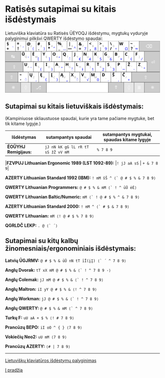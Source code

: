 
# Ratisės sutapimai su kitais išdėstymais

Lietuviška klaviatūra su Ratisės ŪĖYOQJ išdėstymu, mygtukų vyduryje palyginimui pilkšvi QWERTY išdėstymo spaudai:
![Ratisės ŪĖYOQJ išdėstymo klaviatūra su QWERTY spaudais](images/kb-lt-ratise-ueyoqj-qwerty.svg)


## Sutapimai su kitais lietuviškais išdėstymais:

(Kampiniuose skliaustuose spaudai, kurie yra tame pačiame mygtuke, bet tik kitame lygyje.)

| Išdėstymas | sutampantys spaudai | sutampantys mygtukai, spaudas kitame lygyje |
| --- | --- | --- |
|__ĖOŪYHJ Remigijaus:__ | ```jJ nN kK gG lL rR tT sS žŽ vV mM``` | ```% 7 8 9```|

|__FZVPUJ Lithuanian Ergonomic 1989 (LST 1092-89):__ |```! jJ aA sS``` | ```+ & 7 8 9```|

__AZERTY Lithuanian Standard 1992 (IBM):__ ```! mM šŠ ^ ⟨` @ # $ % & 7 8 9⟩```

__QWERTY Lithuanian Programmers:__ ```@ # $ % & mM ⟨` ! ^ ūŪ ėĖ⟩```

__QWERTY Lithuanian Baltic/Numeric:__ ```mM ⟨` ! @ # $ % ^ & 7 8 9⟩```

__AZERTY Lithuanian Standard 2000:__ ```! mM ^ ⟨` # $ & 7 8 9⟩```

__QWERTY Lithuanian:__ ```mM ⟨! @ # $ % 7 8 9⟩```

__QGRLDČ LEKP:__ ```. @ ⟨` ´⟩```


## Sutapimai su kitų kalbų žinomesniais/ergonominiais išdėstymais:

__Latvių ŪGJRMV:__ ```@ # $ % & ūŪ nN tT īĪ(įĮ) ⟨` ´ ^ 7 8 9⟩```

__Anglų Dvorak:__ ```tT xX mM @ # $ % & ⟨` ! ^ 7 8 9 -⟩```

__Anglų Colemak:__ ```jJ mM @ # $ % & ⟨` ! ^ 7 8 9⟩```

__Anglų Maltron:__ ```iI yY @ # $ % & ⟨! ^ 7 8 9⟩```

__Anglų Workman:__ ```jJ @ # $ % & ⟨` ! ^ 7 8 9⟩```

__Anglų QWERTY:__ ```@ # $ % & mM ⟨` ^ 7 8 9⟩```

__Turkų F:__ ```uU aA + $ % ⟨! # 7 8 9⟩```

__Prancūzų BEPO:__ ```iI oO ^ { } ⟨7 8 9⟩```

__Vokiečių Neo2:__ ```uU mM ⟨7 8 9⟩```

__Prancūzų AZERTY:__ ```⟨# | 7 8 9⟩```

-------------------------

[Lietuviškų klaviatūros išdėstymų palyginimas](https://albuck.github.io/lithuanian-keyboard-layouts/)

[Į pradžią](../README.md)
